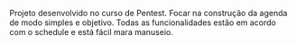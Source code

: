 Projeto desenvolvido no curso de Pentest.
Focar na construção da agenda de modo simples e objetivo.
Todas as funcionalidades estão em acordo com o schedule e está fácil mara manuseio.